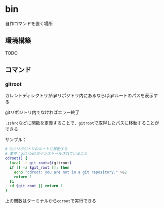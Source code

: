 # bin
自作コマンドを置く場所

## 環境構築
TODO

## コマンド

### gitroot
カレントディレクトリがgitリポジトリ内にあるならばgitルートのパスを表示する

gitリポジトリ内でなければエラー終了

`.zshrc`などに関数を定義することで、`gitroot`で取得したパスに移動することができる

サンプル：
```sh
# Gitリポジトリのルートに移動する
# 要件：gitrootがインストールされていること
cdroot() {
  local -r git_root=$(gitroot)
  if [[ -z $git_root ]]; then
    echo "cdroot: you are not in a git repository." >&2
    return 1
  fi
  cd $git_root || return 1
}
```

上の関数はターミナルから`cdroot`で実行できる
